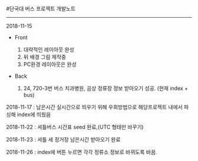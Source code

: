 #단국대 버스 프로젝트 개발노트

---------------------------------


2018-11-15
- Front
    1. 대략적인 레이아웃 완성
    2. 뒤 배경 그림 제작중
    3. PC환경 레이아웃은 완성

- Back
    1. 24, 720-3번 버스 치과병원, 곰상 정류장 정보 받아오기 성공. (현재 index + bus)

2018-11-17 : 남은시간 실시간으로 띄우기 위해 우회방법으로 해당프로젝트 내에서 파싱해 index에 띄웠음

2018-11-22 : 셔틀버스 시간표 seed 완료,(UTC 형태만 바꾸기)

2018-11-23 : 셔틀 세 정거장 남은시간 받아오기 완료

2018-11-26 : index에 버튼 누르면 각각 정류소 정보로 바뀌도록 바꿈.